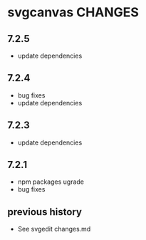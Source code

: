 # svgcanvas CHANGES

## 7.2.5
- update dependencies

## 7.2.4
- bug fixes 
- update dependencies

## 7.2.3
- update dependencies

## 7.2.1
- npm packages ugrade 
- bug fixes

## previous history 
- See svgedit changes.md
